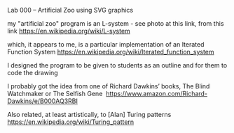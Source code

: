 Lab 000 – Artificial Zoo using SVG graphics 

my "artificial zoo" program is an L-system - see photo at this link, from this link
https://en.wikipedia.org/wiki/L-system


which, it appears to me, is a particular implementation of an Iterated Function System https://en.wikipedia.org/wiki/Iterated_function_system

I designed the program to be given to students as an outline and for them to code the drawing

I probably got the idea from one of Richard Dawkins’ books, The Blind Watchmaker or The Selfish Gene 
https://www.amazon.com/Richard-Dawkins/e/B000AQ3RBI

Also related, at least artistically, to [Alan] Turing patterns
https://en.wikipedia.org/wiki/Turing_pattern
